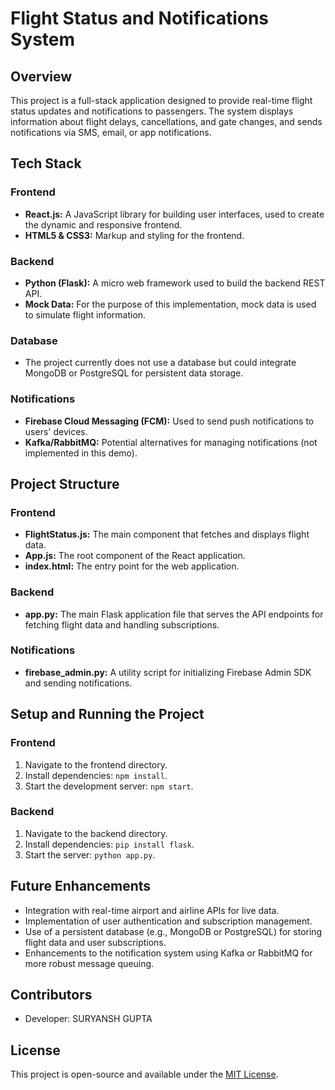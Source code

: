 # Flight Status and Notifications System

## Overview
This project is a full-stack application designed to provide real-time flight status updates and notifications to passengers. The system displays information about flight delays, cancellations, and gate changes, and sends notifications via SMS, email, or app notifications.

## Tech Stack

### Frontend
- **React.js:** A JavaScript library for building user interfaces, used to create the dynamic and responsive frontend.
- **HTML5 & CSS3:** Markup and styling for the frontend.

### Backend
- **Python (Flask):** A micro web framework used to build the backend REST API.
- **Mock Data:** For the purpose of this implementation, mock data is used to simulate flight information.

### Database
- The project currently does not use a database but could integrate MongoDB or PostgreSQL for persistent data storage.

### Notifications
- **Firebase Cloud Messaging (FCM):** Used to send push notifications to users' devices.
- **Kafka/RabbitMQ:** Potential alternatives for managing notifications (not implemented in this demo).

## Project Structure

### Frontend
- **FlightStatus.js:** The main component that fetches and displays flight data.
- **App.js:** The root component of the React application.
- **index.html:** The entry point for the web application.

### Backend
- **app.py:** The main Flask application file that serves the API endpoints for fetching flight data and handling subscriptions.

### Notifications
- **firebase_admin.py:** A utility script for initializing Firebase Admin SDK and sending notifications.

## Setup and Running the Project

### Frontend
1. Navigate to the frontend directory.
2. Install dependencies: `npm install`.
3. Start the development server: `npm start`.

### Backend
1. Navigate to the backend directory.
2. Install dependencies: `pip install flask`.
3. Start the server: `python app.py`.

## Future Enhancements
- Integration with real-time airport and airline APIs for live data.
- Implementation of user authentication and subscription management.
- Use of a persistent database (e.g., MongoDB or PostgreSQL) for storing flight data and user subscriptions.
- Enhancements to the notification system using Kafka or RabbitMQ for more robust message queuing.

## Contributors
- Developer: SURYANSH GUPTA

## License
This project is open-source and available under the [MIT License](LICENSE).
